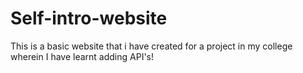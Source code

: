 # Self-intro-website
This is a basic website that i have created for a project in my college wherein I have learnt adding API's!
